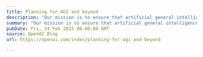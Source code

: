 ```yaml
---
title: Planning for AGI and beyond
description: "Our mission is to ensure that artificial general intelligence—AI systems that are generally smarter than humans—benefits all of humanity."
summary: "Our mission is to ensure that artificial general intelligence—AI systems that are generally smarter than humans—benefits all of humanity."
pubDate: Fri, 24 Feb 2023 08:00:00 GMT
source: OpenAI Blog
url: https://openai.com/index/planning-for-agi-and-beyond

---
```


